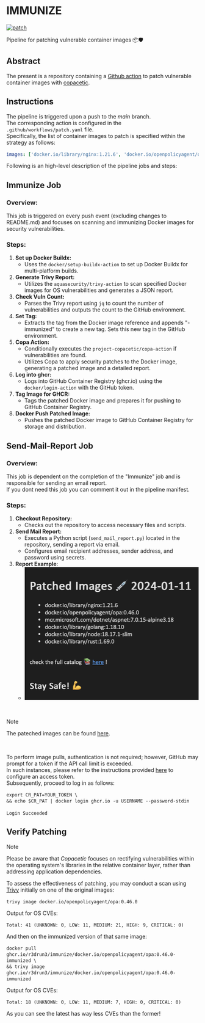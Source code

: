 # IMMUNIZE

[![patch](https://github.com/R3DRUN3/immunize/actions/workflows/patch.yaml/badge.svg)](https://github.com/R3DRUN3/immunize/actions/workflows/patch.yaml)

Pipeline for patching vulnerable container images 📦🛡️

## Abstract
The present is a repository containing a [Github action](https://github.com/features/actions) to patch vulnerable container images with [copacetic](https://github.com/project-copacetic/copacetic).  

## Instructions

The pipeline is triggered upon a push to the *main* branch.  
The corresponding action is configured in the `.github/workflows/patch.yaml` file.  
Specifically, the list of container images to patch is specified within the strategy as follows:

```yaml
images: ['docker.io/library/nginx:1.21.6', 'docker.io/openpolicyagent/opa:0.46.0']
```  
Following is an high-level description of the pipeline jobs and steps:  
## Immunize Job
### Overview:

This job is triggered on every push event (excluding changes to README.md) and focuses on scanning and immunizing Docker images for security vulnerabilities.
### Steps: 
1. **Set up Docker Buildx:**  
   - Uses the `docker/setup-buildx-action` to set up Docker Buildx for multi-platform builds. 
2. **Generate Trivy Report:**  
   - Utilizes the `aquasecurity/trivy-action` to scan specified Docker images for OS vulnerabilities and generates a JSON report. 
3. **Check Vuln Count:**  
   - Parses the Trivy report using `jq` to count the number of vulnerabilities and outputs the count to the GitHub environment. 
4. **Set Tag:** 
   - Extracts the tag from the Docker image reference and appends "-immunized" to create a new tag. Sets this new tag in the GitHub environment. 
5. **Copa Action:**  
   - Conditionally executes the `project-copacetic/copa-action` if vulnerabilities are found.
   - Utilizes Copa to apply security patches to the Docker image, generating a patched image and a detailed report.  
6. **Log into ghcr:**  
   - Logs into GitHub Container Registry (ghcr.io) using the `docker/login-action` with the GitHub token. 
7. **Tag Image for GHCR:** 
   - Tags the patched Docker image and prepares it for pushing to GitHub Container Registry. 
8. **Docker Push Patched Image:** 
   - Pushes the patched Docker image to GitHub Container Registry for storage and distribution.  

## Send-Mail-Report Job
### Overview:

This job is dependent on the completion of the "Immunize" job and is responsible for sending an email report.  
If you dont need this job you can comment it out in the pipeline manifest.  
### Steps: 
1. **Checkout Repository:** 
   - Checks out the repository to access necessary files and scripts. 
2. **Send Mail Report:**  
   - Executes a Python script (`send_mail_report.py`) located in the repository, sending a report via email.  
   - Configures email recipient addresses, sender address, and password using secrets.  
3. **Report Example**:  
   - ![report](images/report.png)

<br />

> [!Note]
> The pateched images can be found [here](https://github.com/R3DRUN3?tab=packages&repo_name=immunize).  

<br />


To perform image pulls, authentication is not required; however, GitHub may prompt for a token if the API call limit is exceeded.  
In such instances, please refer to the instructions provided [here](https://docs.github.com/en/packages/working-with-a-github-packages-registry/working-with-the-container-registry#authenticating-with-a-personal-access-token-classic) to configure an access token.  
Subsequently, proceed to log in as follows:

```console
export CR_PAT=YOUR_TOKEN \
&& echo $CR_PAT | docker login ghcr.io -u USERNAME --password-stdin

Login Succeeded
```   

## Verify Patching

>[!Note]
> Please be aware that *Copacetic* focuses on rectifying vulnerabilities within the operating system's libraries in the relative container layer, rather than addressing application dependencies.  

To assess the effectiveness of patching, you may conduct a scan using [Trivy](https://github.com/aquasecurity/trivy) initially on one of the original images:  
```console
trivy image docker.io/openpolicyagent/opa:0.46.0
```  

Output for OS CVEs:  
```console   
Total: 41 (UNKNOWN: 0, LOW: 11, MEDIUM: 21, HIGH: 9, CRITICAL: 0)
```  

And then on the immunized version of that same image:  
```console
docker pull ghcr.io/r3drun3/immunize/docker.io/openpolicyagent/opa:0.46.0-immunized \
&& trivy image ghcr.io/r3drun3/immunize/docker.io/openpolicyagent/opa:0.46.0-immunized
```  

Output for OS CVEs:  
```console   
Total: 18 (UNKNOWN: 0, LOW: 11, MEDIUM: 7, HIGH: 0, CRITICAL: 0)
```  

As you can see the latest has way less CVEs than the former!  






